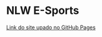 <h1>NLW E-Sports</h1>

<a href="https://arthursandim.github.io/nlw-esports/" target="_blank">Link do site upado no GitHub Pages </a>
